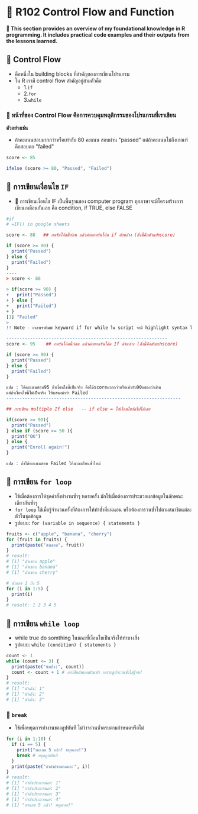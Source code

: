 # 🌻 R102 Control Flow and Function
**📝 This section provides an overview of my foundational knowledge in R programming. It includes practical code examples and their outputs from the lessons learned.**
## 🍁 Control Flow 
- คือหนึ่งใน building blocks ที่สำคัญของการเขียนโปรแกรม
- ใน R เรามี control flow สำคัญอยู่สามตัวคือ
  - 1.`if`
  - 2.`for`
  - 3.`while`
### 🌵 หน้าที่ของ Control Flow คือการควบคุมพฤติกรรมของโปรแกรมที่เราเขียน 
**ตัวอย่างเช่น**
- ถ้าคะแนนสอบมากกว่าหรือเท่ากับ 80 คะแนน สอบผ่าน "passed" แต่ถ้าคะแนนไม่ถึงเกณฑ์คือสอบตก "failed"
```r
score <- 85

ifelse (score >= 80, "Passed", "Failed")
```
## 🍁 การเขียนเงื่อนไข `IF`
- 🌵 การเขียนเงื่อนไข IF เป็นพื้นฐานของ computer program ทุกภาษาจะมีโครงสร้างการเขียนเหมือนกันเลย คือ condition, if TRUE, else FALSE
```r
#if 
# =IF() in google sheets

score <- 88   ## กดรันโค้ดนี้ก่อน แล้วค่อยกดรันโค้ด if ด้านล่าง (สิ่งนี้คือตัวแปรscore)

if (score >= 80) {
  print("Passed")
} else {
  print("Failed")
}
----
> score <- 88 

> if(score >= 90) {
+   print("Passed")
+ } else {
+   print("Failed")
+ }
[1] "Failed"
> 
!! Note - เวลาเราพิมพ์ keyword if for while ใน script จะมี highlight syntax ให้เราด้วย

-------------------------------------------------------------
score <- 95    ## กดรันโค้ดนี้ก่อน แล้วค่อยกดรันโค้ด If ด้านล่าง (สิ่งนี้คือตัวแปรscore)

if (score >= 90) {
  print("Passed")
} else {
  print("Failed")
}

แปล : ได้คะแนนสอบ95 ถ้าเงื่อนไขนี้เป็นจริง คือได้scoreมากกว่าหรือเท่ากับ90แสดงว่าผ่าน
แต่ถ้าเงื่อนไขนี้ไม่เป็นจริง ให้แสดงคำว่า Failed 
------------------------------------------------------------------

## การเขียน multiple If else   -- if else = ใส่เงื่อนไขถัดไปได้เลย

if(score >= 90){
  print("Passed")
} else if (score >= 50 ){
  print("OK")
} else {
  print("Enroll again!")
}

แปล : ถ้าได้คะแนนสอบ Failed ให้มาลงเรียนซ้ำใหม่  

```

## 🍁 การเขียน `for loop`
- ใช้เมื่อต้องการให้ชุดคำสั่งทำงานซ้ำๆ หลายครั้ง มักใช้เมื่อต้องการประมวลผลข้อมูลในลักษณะเดียวกันซ้ำๆ
- `for loop` ใช้เมื่อรู้จำนวนครั้งที่ต้องการให้ทำซ้ำที่แน่นอน หรือต้องการวนซ้ำไปตามสมาชิกแต่ละตัวในชุดข้อมูล
- รูปแบบ: `for (variable in sequence) { statements }`
```r
fruits <- c("apple", "banana", "cherry")
for (fruit in fruits) {
  print(paste("ฉันชอบ", fruit))
}
# result:
# [1] "ฉันชอบ apple"
# [1] "ฉันชอบ banana"
# [1] "ฉันชอบ cherry"
```
```r
# นับเลข 1 ถึง 5
for (i in 1:5) {
  print(i)
}
# result: 1 2 3 4 5
```
## 🍁 การเขียน `while loop`
- while true do somthing ในขณะที่เงื่อนไขเป็นจริงให้ทำบางสิ่ง
- รูปแบบ: `while (condition) { statements }`
```r
count <- 1
while (count <= 3) {
  print(paste("นับถึง:", count))
  count <- count + 1 # อย่าลืมอัพเดตตัวแปร เพราะลูปจะวนซ้ำไม่รู้จบ!
}
# result:
# [1] "นับถึง: 1"
# [1] "นับถึง: 2"
# [1] "นับถึง: 3"
```
###  🌻 `break`
- ใช้เพื่อหยุดการทำงานของลูปทันที ไม่ว่าจะวนซ้ำครบตามกำหนดหรือไม่
```r
for (i in 1:10) {
  if (i == 5) {
    print("พบเลข 5 แล้ว! หยุดเลย!")
    break # หยุดลูปทันที
  }
  print(paste("กำลังประมวลผล:", i))
}
# result:
# [1] "กำลังประมวลผล: 1"
# [1] "กำลังประมวลผล: 2"
# [1] "กำลังประมวลผล: 3"
# [1] "กำลังประมวลผล: 4"
# [1] "พบเลข 5 แล้ว! หยุดเลย!"
```
